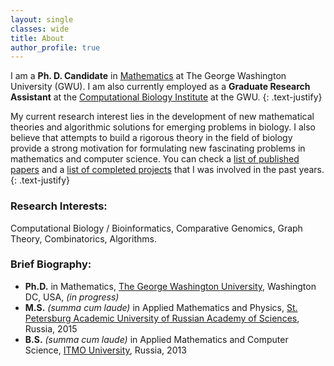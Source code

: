```yaml
---
layout: single
classes: wide
title: About
author_profile: true
---
```


I am a **Ph. D. Candidate** in [Mathematics](https://math.columbian.gwu.edu/) at The George Washington University (GWU). I am also currently employed as a **Graduate Research Assistant** at the [Computational Biology Institute](https://cbi.gwu.edu) at the GWU. 
{: .text-justify}

My current research interest lies in the development of new mathematical theories and algorithmic solutions for emerging problems in biology. I also believe that attempts to build a rigorous theory in the field of biology provide a strong motivation for formulating new fascinating problems in mathematics and computer science. You can check a [list of published papers](/publications) and a [list of completed projects](/software) that I was involved in the past years. 
{: .text-justify}

### Research Interests:
Computational Biology / Bioinformatics, Comparative Genomics, Graph Theory, Combinatorics, Algorithms.

### Brief Biography:
* **Ph.D.** in Mathematics, [The George Washington University](https://www.gwu.edu/), Washington DC, USA, *(in progress)*
* **M.S.** *(summa cum laude)* in Applied Mathematics and Physics, [St. Petersburg Academic University of Russian Academy of Sciences](http://mit.spbau.ru/en/about), Russia, 2015
* **B.S.** *(summa cum laude)* in Applied Mathematics and Computer Science, [ITMO University](http://en.ifmo.ru/en/), Russia, 2013

